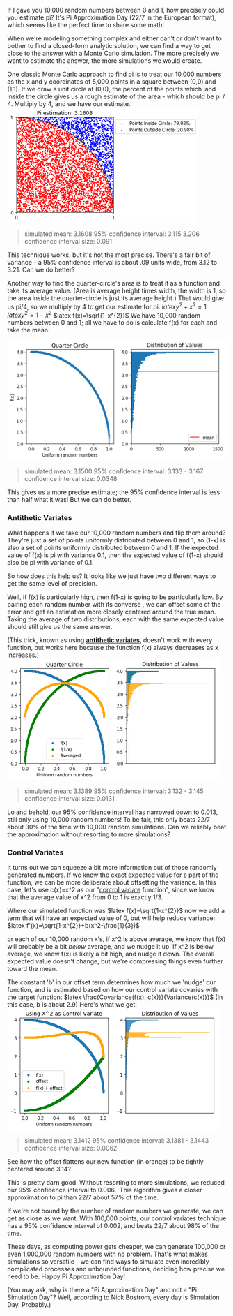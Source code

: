 If I gave you 10,000 random numbers between 0 and 1, how precisely could you estimate pi? It's Pi Approximation Day (22/7 in the European format), which seems like the perfect time to share some math! 	

When we're modeling something complex and either can't or don't want to bother to find a closed-form analytic solution, we can find a way to get close to the answer with a Monte Carlo simulation. The more precisely we want to estimate the answer, the more simulations we would create. 

One classic Monte Carlo approach to find pi is to treat our 10,000 numbers as the x and y coordinates of 5,000 points in a square between (0,0) and (1,1). If we draw a unit circle at (0,0), the percent of the points which land inside the circle gives us a rough estimate of the area - which should be pi / 4\. Multiply by 4, and we have our estimate. 
![points](points.png)

>simulated mean:  3.1608
>95% confidence interval: 3.115 3.206
> confidence interval size: 0.091

This technique works, but it's not the most precise. There's a fair bit of variance - a 95% confidence interval is about .09 units wide, from 3.12 to 3.21\. Can we do better? 

Another way to find the quarter-circle's area is to treat it as a function and take its average value. (Area is average height times width, the width is 1, so the area inside the quarter-circle is just its average height.) That would give us pi/4, so we multiply by 4 to get our estimate for pi. 
$latex y^2+x^2=1$ 
$latex y^2=1-x^2$ 
$latex f(x)=\sqrt{1-x^{2}}$ 
We have 10,000 random numbers between 0 and 1; all we have to do is calculate f(x) for each and take the mean:

![means](means.png)

>simulated mean:  3.1500
>95% confidence interval: 3.133 - 3.167
>confidence interval size: 0.0348

This gives us a more precise estimate; the 95% confidence interval is less than half what it was! But we can do better.

### Antithetic Variates

What happens if we take our 10,000 random numbers and flip them around? They're just a set of points uniformly distributed between 0 and 1, so (1-x) is also a set of points uniformly distributed between 0 and 1\. If the expected value of f(x) is pi with variance 0.1, then the expected value of f(1-x) should also be pi with variance of 0.1. 

So how does this help us? It looks like we just have two different ways to get the same level of precision. 

Well, if f(x) is particularly high, then f(1-x) is going to be particularly low. By pairing each random number with its converse , we can offset some of the error and get an estimation more closely centered around the true mean. Taking the average of two distributions, each with the same expected value should still give us the same answer. 

(This trick, known as using **[antithetic variates](https://en.wikipedia.org/wiki/Antithetic_variates)**, doesn't work with every function, but works here because the function f(x) always decreases as x increases.) ![antithetic](antithetic.png)

>simulated mean:  3.1389
>95% confidence interval: 3.132 - 3.145
>confidence interval size: 0.0131

Lo and behold, our 95% confidence interval has narrowed down to 0.013, still only using 10,000 random numbers! To be fair, this only beats 22/7 about 30% of the time with 10,000 random simulations. Can we reliably beat the approximation without resorting to more simulations?

### Control Variates

It turns out we can squeeze a bit more information out of those randomly generated numbers. If we know the exact expected value for a part of the function, we can be more deliberate about offsetting the variance. In this case, let's use c(x)=x^2 as our "[control variate](https://en.wikipedia.org/wiki/Control_variates) function", since we know that the average value of x^2 from 0 to 1 is exactly 1/3. 

Where our simulated function was 
$latex f(x)=\sqrt{1-x^{2}}$ 
now we add a term that will have an expected value of 0, but will help reduce variance: 
$latex f'(x)=\sqrt{1-x^{2}}+b(x^2-\frac{1}{3})$

or each of our 10,000 random x's, if x^2 is above average, we know that f(x) will probably be a bit *below* average, and we nudge it up. If x^2 is below average, we know f(x) is likely a bit high, and nudge it down. The overall expected value doesn't change, but we're compressing things even further toward the mean. 

The constant 'b' in our offset term determines how much we 'nudge' our function, and is estimated based on how our control variate covaries with the target function: 
$latex \frac{Covariance(f(x), c(x))}{Variance(c(x))}$ 
(In this case, b is about 2.9) Here's what we get: ![controlVariates](controlvariates.png)

>simulated mean:  3.1412
>95% confidence interval: 3.1381 - 3.1443
>confidence interval size: 0.0062

See how the offset flattens our new function (in orange) to be tightly centered around 3.14? 

This is pretty darn good. Without resorting to more simulations, we reduced our 95% confidence interval to 0.006.  This algorithm gives a closer approximation to pi than 22/7 about 57% of the time. 

If we're not bound by the number of random numbers we generate, we can get as close as we want. With 100,000 points, our control variates technique has a 95% confidence interval of 0.002, and beats 22/7 about 98% of the time. 

These days, as computing power gets cheaper, we can generate 100,000 or even 1,000,000 random numbers with no problem. That's what makes simulations so versatile - we can find ways to simulate even incredibly complicated processes and unbounded functions, deciding how precise we need to be. Happy Pi Approximation Day! 

(You may ask, why is there a "Pi Approximation Day" and not a "Pi Simulation Day"? Well, according to Nick Bostrom, every day is Simulation Day. Probably.)